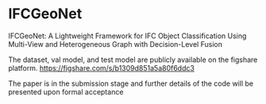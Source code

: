 # IFCGeoNet
IFCGeoNet: A Lightweight Framework for IFC Object Classification Using Multi-View and Heterogeneous Graph with Decision-Level Fusion

The dataset, val model, and test model are publicly available on the figshare platform.
https://figshare.com/s/b1309d851a5a80f6ddc3

The paper is in the submission stage and further details of the code will be presented upon formal acceptance
